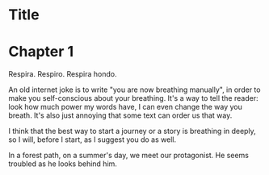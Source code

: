 # Title

# Chapter 1
Respira.
Respiro.
Respira hondo.

An old internet joke is to write "you are now breathing manually", in order to make you self-conscious about your breathing. It's a way to tell the reader: look how much power my words have, I can even change the way you breath. It's also just annoying that some text can order us that way. 

I think that the best way to start a journey or a story is breathing in deeply, so I will, before I start, as I suggest you do as well.

In a forest path, on a summer's day, we meet our protagonist. He seems troubled as he looks behind him. 	
